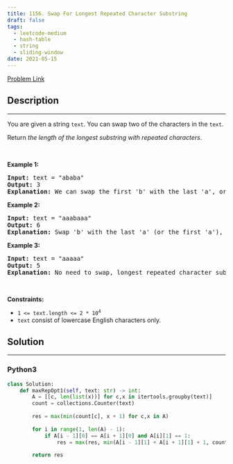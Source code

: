 ```yaml
---
title: 1156. Swap For Longest Repeated Character Substring
draft: false
tags: 
  - leetcode-medium
  - hash-table
  - string
  - sliding-window
date: 2021-05-15
---
```


[Problem Link](https://leetcode.com/problems/swap-for-longest-repeated-character-substring/)

## Description

---
<p>You are given a string <code>text</code>. You can swap two of the characters in the <code>text</code>.</p>

<p>Return <em>the length of the longest substring with repeated characters</em>.</p>

<p>&nbsp;</p>
<p><strong class="example">Example 1:</strong></p>

<pre>
<strong>Input:</strong> text = &quot;ababa&quot;
<strong>Output:</strong> 3
<strong>Explanation:</strong> We can swap the first &#39;b&#39; with the last &#39;a&#39;, or the last &#39;b&#39; with the first &#39;a&#39;. Then, the longest repeated character substring is &quot;aaa&quot; with length 3.
</pre>

<p><strong class="example">Example 2:</strong></p>

<pre>
<strong>Input:</strong> text = &quot;aaabaaa&quot;
<strong>Output:</strong> 6
<strong>Explanation:</strong> Swap &#39;b&#39; with the last &#39;a&#39; (or the first &#39;a&#39;), and we get longest repeated character substring &quot;aaaaaa&quot; with length 6.
</pre>

<p><strong class="example">Example 3:</strong></p>

<pre>
<strong>Input:</strong> text = &quot;aaaaa&quot;
<strong>Output:</strong> 5
<strong>Explanation:</strong> No need to swap, longest repeated character substring is &quot;aaaaa&quot; with length is 5.
</pre>

<p>&nbsp;</p>
<p><strong>Constraints:</strong></p>

<ul>
	<li><code>1 &lt;= text.length &lt;= 2 * 10<sup>4</sup></code></li>
	<li><code>text</code> consist of lowercase English characters only.</li>
</ul>


## Solution

---
### Python3
``` py title='swap-for-longest-repeated-character-substring'
class Solution:
    def maxRepOpt1(self, text: str) -> int:
        A = [[c, len(list(x))] for c,x in itertools.groupby(text)]
        count = collections.Counter(text)
        
        res = max(min(count[c], x + 1) for c,x in A)
        
        for i in range(1, len(A) - 1):
            if A[i - 1][0] == A[i + 1][0] and A[i][1] == 1:
                res = max(res, min(A[i - 1][1] + A[i + 1][1] + 1, count[A[i - 1][0]]))
        
        return res
```

